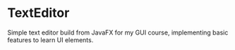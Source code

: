 # TextEditor
Simple text editor build from JavaFX for my GUI course, implementing basic features to learn UI elements. 

